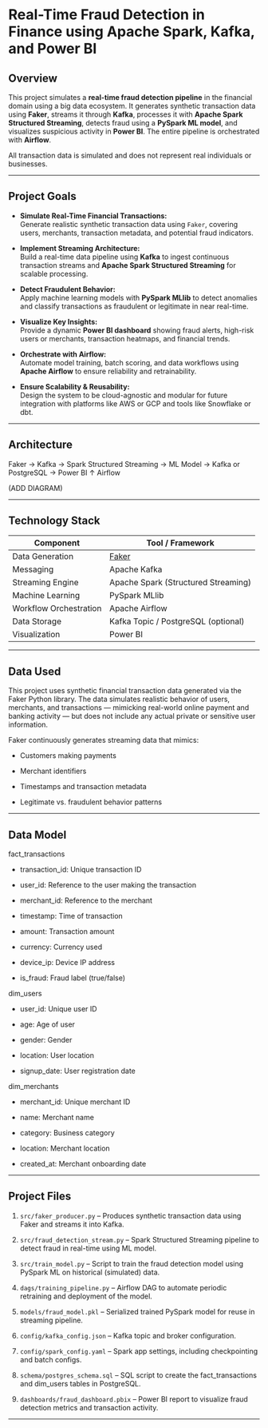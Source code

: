 # Real-Time Fraud Detection in Finance using Apache Spark, Kafka, and Power BI

## Overview

This project simulates a **real-time fraud detection pipeline** in the financial domain using a big data ecosystem. It generates synthetic transaction data using **Faker**, streams it through **Kafka**, processes it with **Apache Spark Structured Streaming**, detects fraud using a **PySpark ML model**, and visualizes suspicious activity in **Power BI**. The entire pipeline is orchestrated with **Airflow**.

All transaction data is simulated and does not represent real individuals or businesses.

---

## Project Goals

- **Simulate Real-Time Financial Transactions:**  
  Generate realistic synthetic transaction data using `Faker`, covering users, merchants, transaction metadata, and potential fraud indicators.

- **Implement Streaming Architecture:**  
  Build a real-time data pipeline using **Kafka** to ingest continuous transaction streams and **Apache Spark Structured Streaming** for scalable processing.

- **Detect Fraudulent Behavior:**  
  Apply machine learning models with **PySpark MLlib** to detect anomalies and classify transactions as fraudulent or legitimate in near real-time.

- **Visualize Key Insights:**  
  Provide a dynamic **Power BI dashboard** showing fraud alerts, high-risk users or merchants, transaction heatmaps, and financial trends.

- **Orchestrate with Airflow:**  
  Automate model training, batch scoring, and data workflows using **Apache Airflow** to ensure reliability and retrainability.

- **Ensure Scalability & Reusability:**  
  Design the system to be cloud-agnostic and modular for future integration with platforms like AWS or GCP and tools like Snowflake or dbt.

---

## Architecture

Faker → Kafka → Spark Structured Streaming → ML Model → Kafka or PostgreSQL → Power BI ↑ Airflow

(ADD DIAGRAM)

---

## Technology Stack

| Component         | Tool / Framework           |
|------------------|----------------------------|
| Data Generation   | [Faker](https://faker.readthedocs.io/)       |
| Messaging         | Apache Kafka               |
| Streaming Engine  | Apache Spark (Structured Streaming) |
| Machine Learning  | PySpark MLlib              |
| Workflow Orchestration | Apache Airflow         |
| Data Storage      | Kafka Topic / PostgreSQL (optional) |
| Visualization     | Power BI                   |

---

## Data Used

This project uses synthetic financial transaction data generated via the Faker Python library. The data simulates realistic behavior of users, merchants, and transactions — mimicking real-world online payment and banking activity — but does not include any actual private or sensitive user information.

Faker continuously generates streaming data that mimics:

- Customers making payments

- Merchant identifiers

- Timestamps and transaction metadata

- Legitimate vs. fraudulent behavior patterns

---

## Data Model

fact_transactions

- transaction_id: Unique transaction ID

- user_id: Reference to the user making the transaction

- merchant_id: Reference to the merchant

- timestamp: Time of transaction

- amount: Transaction amount

- currency: Currency used

- device_ip: Device IP address

- is_fraud: Fraud label (true/false)

dim_users

- user_id: Unique user ID

- age: Age of user

- gender: Gender

- location: User location

- signup_date: User registration date

dim_merchants

- merchant_id: Unique merchant ID

- name: Merchant name

- category: Business category

- location: Merchant location

- created_at: Merchant onboarding date

---

## Project Files

1. `src/faker_producer.py` – Produces synthetic transaction data using Faker and streams it into Kafka.

2. `src/fraud_detection_stream.py` – Spark Structured Streaming pipeline to detect fraud in real-time using ML model.

3. `src/train_model.py` – Script to train the fraud detection model using PySpark ML on historical (simulated) data.

4. `dags/training_pipeline.py` – Airflow DAG to automate periodic retraining and deployment of the model.

5. `models/fraud_model.pkl` – Serialized trained PySpark model for reuse in streaming pipeline.

6. `config/kafka_config.json` – Kafka topic and broker configuration.

7. `config/spark_config.yaml` – Spark app settings, including checkpointing and batch configs.

8. `schema/postgres_schema.sql` – SQL script to create the fact_transactions and dim_users tables in PostgreSQL.

9. `dashboards/fraud_dashboard.pbix` – Power BI report to visualize fraud detection metrics and transaction activity.

------------------------------------






